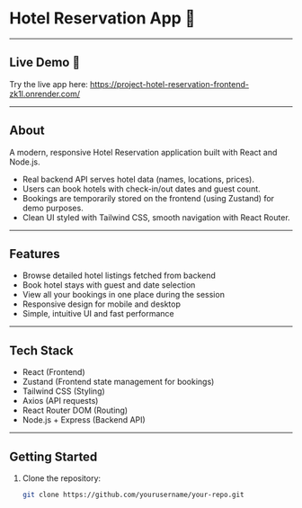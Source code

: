 # Hotel Reservation App 🏨

---

## Live Demo 🚀

Try the live app here: https://project-hotel-reservation-frontend-zk1l.onrender.com/

---

## About

A modern, responsive Hotel Reservation application built with React and Node.js.  
- Real backend API serves hotel data (names, locations, prices).  
- Users can book hotels with check-in/out dates and guest count.  
- Bookings are temporarily stored on the frontend (using Zustand) for demo purposes.  
- Clean UI styled with Tailwind CSS, smooth navigation with React Router.

---

## Features

- Browse detailed hotel listings fetched from backend  
- Book hotel stays with guest and date selection  
- View all your bookings in one place during the session  
- Responsive design for mobile and desktop  
- Simple, intuitive UI and fast performance

---

## Tech Stack

- React (Frontend)  
- Zustand (Frontend state management for bookings)  
- Tailwind CSS (Styling)  
- Axios (API requests)  
- React Router DOM (Routing)  
- Node.js + Express (Backend API)

---

## Getting Started

1. Clone the repository:  
   ```bash
   git clone https://github.com/yourusername/your-repo.git
